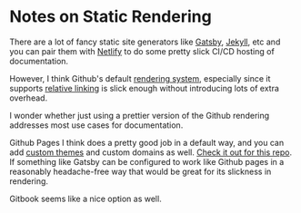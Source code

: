 # Notes on Static Rendering

There are a lot of fancy static site generators like [Gatsby](https://www.gatsbyjs.org/), [Jekyll](https://jekyllrb.com/), etc and you can pair them with [Netlify](https://www.netlify.com/) to do some pretty slick CI/CD hosting of documentation.

However, I think Github's default [rendering system](https://github.com/github/markup), especially since it supports [relative linking](https://blog.github.com/2013-01-31-relative-links-in-markup-files/) is slick enough without introducing lots of extra overhead.

I wonder whether just using a prettier version of the Github rendering addresses most use cases for documentation.

Github Pages I think does a pretty good job in a default way, and you can add [custom themes](https://help.github.com/articles/adding-a-jekyll-theme-to-your-github-pages-site/) and custom domains as well. [Check it out for this repo](https://geetduggal.github.io/notes/). If something like Gatsby can be configured to work like Github pages in a reasonably headache-free way that would be great for its slickness in rendering.

Gitbook seems like a nice option as well.

